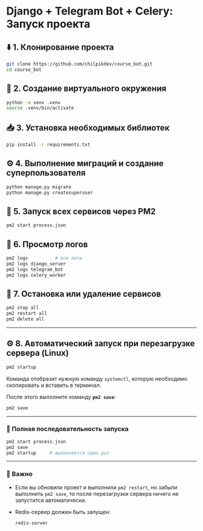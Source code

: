 # Django + Telegram Bot + Celery: Запуск проекта

## ⬇️ 1. Клонирование проекта

```bash
git clone https://github.com/chilpikdev/course_bot.git
cd course_bot
```

## 🐍 2. Создание виртуального окружения

```bash
python -m venv .venv
source .venv/bin/activate
```

## 📥 3. Установка необходимых библиотек

```bash
pip install -r requirements.txt
```

## ⚙️ 4. Выполнение миграций и создание суперпользователя

```bash
python manage.py migrate
python manage.py createsuperuser
```

## 🚀 5. Запуск всех сервисов через PM2

```bash
pm2 start process.json
```

## 📄 6. Просмотр логов

```bash
pm2 logs          # все логи
pm2 logs django_server
pm2 logs telegram_bot
pm2 logs celery_worker
```

## 🛑 7. Остановка или удаление сервисов

```bash
pm2 stop all
pm2 restart all
pm2 delete all
```


---

## ⚙️ 8. Автоматический запуск при перезагрузке сервера (Linux)

```bash
pm2 startup
```

Команда отобразит нужную команду `systemctl`, которую необходимо скопировать и вставить в терминал.

После этого выполните команду **`pm2 save`**:

```bash
pm2 save
```

---

### 🔁 Полная последовательность запуска

```bash
pm2 start process.json
pm2 save
pm2 startup     # выполняется один раз
```

---

### 📌 Важно

* Если вы обновили проект и выполнили `pm2 restart`, но забыли выполнить `pm2 save`, то после перезагрузки сервера ничего не запустится автоматически.

* Redis-сервер должен быть запущен:

  ```bash
  redis-server
  ```

